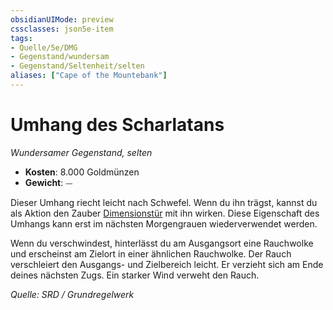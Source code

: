 ```yaml
---
obsidianUIMode: preview
cssclasses: json5e-item
tags:
- Quelle/5e/DMG
- Gegenstand/wundersam
- Gegenstand/Seltenheit/selten
aliases: ["Cape of the Mountebank"]
---
```

# Umhang des Scharlatans
*Wundersamer Gegenstand, selten*  

- **Kosten**: 8.000 Goldmünzen
- **Gewicht**: ⏤

Dieser Umhang riecht leicht nach Schwefel. Wenn du ihn trägst, kannst du als Aktion den Zauber [Dimensionstür](../Zauber/Dimensionstür.md) mit ihn wirken. Diese Eigenschaft des Umhangs kann erst im nächsten Morgengrauen wiederverwendet werden.

Wenn du verschwindest, hinterlässt du am Ausgangsort eine Rauchwolke und erscheinst am Zielort in einer ähnlichen Rauchwolke. Der Rauch verschleiert den Ausgangs- und Zielbereich leicht. Er verzieht sich am Ende deines nächsten Zugs. Ein starker Wind verweht den Rauch.

*Quelle: SRD / Grundregelwerk*
